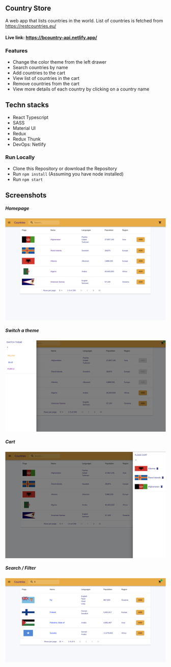 ## Country Store 
A web app that lists countries in the world. List of countries is fetched from https://restcountries.eu/ 

#### Live link: https://bcountry-api.netlify.app/

### Features

- Change the color theme from the left drawer
- Search countries by name
- Add countries to the cart
- View list of countries in the cart
- Remove countries from the cart
- View more details of each country by clicking on a country name

## Techn stacks
+ React Typescript
+ SASS
+ Material UI
+ Redux
+ Redux Thunk
+ DevOps: Netlify

### Run Locally
+ Clone this Repository or download the Repository
+ Run `npm install` (Assuming you have node installed)
+ Run `npm start` 

## Screenshots

##### Homepage
<img src="/public/screenshots/home.png" alt="site screenshot"  />

##### Switch a theme
<img src="/public/screenshots/switch-theme.png" alt="site screenshot"  />

##### Cart
<img src="/public/screenshots/carts.png" alt="site screenshot"  />

##### Search / Filter
<img src="/public/screenshots/search.png" alt="site screenshot"  />
